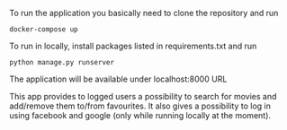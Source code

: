 To run the application you basically need to clone the repository and run 

    docker-compose up

To run in locally, install packages listed in requirements.txt and run

    python manage.py runserver
    
The application will be available under localhost:8000 URL


This app provides to logged users a possibility to search for movies and add/remove them to/from favourites.
It also gives a possibility to log in using facebook and google (only while running locally at the moment).
